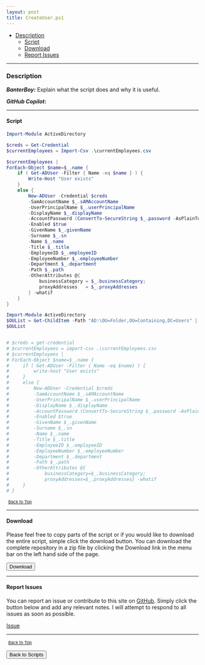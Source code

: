 ```yaml
---
layout: post
title: CreateUser.ps1
---
```


- [Description](#description)
  - [Script](#script)
  - [Download](#download)
  - [Report Issues](#report-issues)

---

### Description

**_BanterBoy:_** Explain what the script does and why it is useful.

**_GitHub Copilot:_**

---

#### Script

```powershell
Import-Module ActiveDirectory

$creds = Get-Credential
$currentEmployees = Import-Csv .\currentEmployees.csv

$currentEmployees |
ForEach-Object $name=$_.name {
    if ( Get-ADUser -Filter { Name -eq $name } ) {
        Write-Host "User exists"
    }
    else {
        New-ADUser -Credential $creds
        -SamAccountName $_.sAMAccountName
        -UserPrincipalName $_.userPrincipalName
        -DisplayName $_.displayName
        -AccountPassword (ConvertTo-SecureString $_.password -AsPlainText -Force)
        -Enabled $true
        -GivenName $_.givenName
        -Surname $_.sn
        -Name $_.name
        -Title $_.title
        -EmployeeID $_.employeeID
        -EmployeeNumber $_.employeeNumber
        -Department $_.department
        -Path $_.path
        -OtherAttributes @{
            businessCategory = $_.businessCategory;
            proxyAddresses   = $_.proxyAddresses
        } -whatif
    }
}

Import-Module ActiveDirectory
$OUList = Get-ChildItem -Path "AD:\OU=Folder,OU=Containing,DC=Users" | Where-Object { $PSItem.ObjectClass -eq 'organizationalUnit' } | Out-GridView -PassThru
$OUList


# $creds = get-credential
# $currentEmployees = import-csv .\currentEmployees.csv
# $currentEmployees |
# ForEach-Object $name=$_.name {
#     if ( Get-ADUser -Filter { Name -eq $name} ) {
#         write-host "User exists"
#     }
#     else {
#         New-ADUser -Credential $creds
#         -SamAccountName $_.sAMAccountName
#         -UserPrincipalName $_.userPrincipalName
#         -DisplayName $_.displayName
#         -AccountPassword (ConvertTo-SecureString $_.password -AsPlainText -force)
#         -Enabled $true
#         -GivenName $_.givenName
#         -Surname $_.sn
#         -Name $_.name
#         -Title $_.title
#         -EmployeeID $_.employeeID
#         -EmployeeNumber $_.employeeNumber
#         -Department $_.department
#         -Path $_.path
#         -OtherAttributes @{
#             businessCategory=$_.businessCategory;
#             proxyAddresses=$_.proxyAddresses} -whatif
#     }
# }
```

<span style="font-size:11px;"><a href="#"><i class="fas fa-caret-up" aria-hidden="true" style="color: white; margin-right:5px;"></i>Back to Top</a></span>

---

#### Download

Please feel free to copy parts of the script or if you would like to download the entire script, simple click the download button. You can download the complete repository in a zip file by clicking the Download link in the menu bar on the left hand side of the page.

<button class="btn" type="submit" onclick="window.open('/PowerShell/scripts/activeDirectory/CreateUser.ps1')">
    <i class="fa fa-cloud-download-alt">
    </i>
        Download
</button>

---

#### Report Issues

You can report an issue or contribute to this site on <a href="https://github.com/BanterBoy/scripts-blog/issues">GitHub</a>. Simply click the button below and add any relevant notes. I will attempt to respond to all issues as soon as possible.

<!-- Place this tag where you want the button to render. -->

<a class="github-button" href="https://github.com/BanterBoy/scripts-blog/issues/new?title=CreateUser.ps1&body=There is a problem with this function. Please find details below." data-show-count="true" aria-label="Issue BanterBoy/scripts-blog on GitHub">Issue</a>

---

<span style="font-size:11px;"><a href="#"><i class="fas fa-caret-up" aria-hidden="true" style="color: white; margin-right:5px;"></i>Back to Top</a></span>

<a href="/menu/_pages/scripts.html">
    <button class="btn">
        <i class='fas fa-reply'>
        </i>
            Back to Scripts
    </button>
</a>

[1]: http://ecotrust-canada.github.io/markdown-toc
[2]: https://github.com/googlearchive/code-prettify
